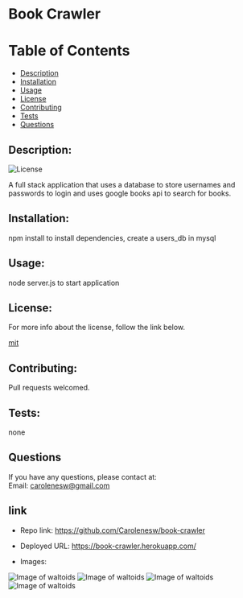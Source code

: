 
# Book Crawler

# Table of Contents
- [Description](#description)
- [Installation](#installation)
- [Usage](#usage)
- [License](#license)
- [Contributing](#contributing)
- [Tests](#tests)
- [Questions](#questions)

## Description:
![License](https://img.shields.io/badge/License-mit-brightgreen.svg)

A full stack application that uses a database to store usernames and passwords to login and uses google books api to search for books.

## Installation:
npm install to install dependencies, create a users_db in mysql

## Usage:
node server.js to start application

## License:

For more info about the license, follow the link below.

[mit](https://opensource.org/licenses/mit)

## Contributing:
Pull requests welcomed.

## Tests:
none

## Questions
If you have any questions, please contact at:   
Email: carolenesw@gmail.com

## link

* Repo link:
https://github.com/Carolenesw/book-crawler

* Deployed URL: 
https://book-crawler.herokuapp.com/

* Images:

![Image of waltoids](https://avatars.githubusercontent.com/Amina-Seidi)
![Image of waltoids](https://avatars.githubusercontent.com/Carolenesw)
![Image of waltoids](https://avatars.githubusercontent.com/soverylarry)
![Image of waltoids](https://avatars.githubusercontent.com/waltoids)



